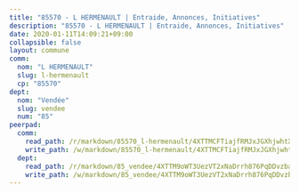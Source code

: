```yaml
---
title: "85570 - L HERMENAULT | Entraide, Annonces, Initiatives"
description: "85570 - L HERMENAULT | Entraide, Annonces, Initiatives"
date: 2020-01-11T14:09:21+09:00
collapsible: false
layout: commune
comm:
  nom: "L HERMENAULT"
  slug: l-hermenault
  cp: "85570"
dept:
  nom: "Vendée"
  slug: vendee
  num: "85"
peerpad:
  comm:
    read_path: /r/markdown/85570_l-hermenault/4XTTMCFTiajfRMJxJGXhjwhtXhvZ3JGYtGF7vByXwUC6SKHEU
    write_path: /w/markdown/85570_l-hermenault/4XTTMCFTiajfRMJxJGXhjwhtXhvZ3JGYtGF7vByXwUC6SKHEU-K3TgUGiZz9cDsvnEscZqGF2m4noGttwGXNwyzZctNC8Q4h6pvJA6Zz8Ee9s21ZQY8HsJdh6zkbZkL6cMvyPMoDYu8yhq5CAeWtuyRpsJzcA3wi1CEnh7f53trbcxkMkxv23N8yyN
  dept:
    read_path: /r/markdown/85_vendee/4XTTM9oWT3UezVT2xNaDrrh876PqDDvzbaovSPP6P6ha63Ezk
    write_path: /w/markdown/85_vendee/4XTTM9oWT3UezVT2xNaDrrh876PqDDvzbaovSPP6P6ha63Ezk-K3TgTz4T2Ao5CxcmNgKRpi6DXEbSZWgvvZNdT7V4KiJycR1vvtGLxg5iYYYKajishdNzKNazAywn7vjwqtQs859ALiENaqFJQsULDwd4rYqVPy8n3JbNCeuPxinCnetCgcSuCcyv
---
```


